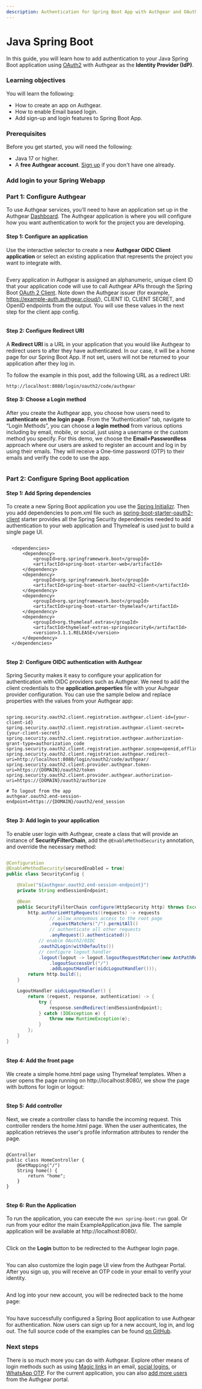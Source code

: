 ```yaml
---
description: Authentication for Spring Boot App with Authgear and OAuth2
---
```


# Java Spring Boot

In this guide, you will learn how to add authentication to your Java Spring Boot application using [OAuth2](https://tools.ietf.org/html/rfc6749) with Authgear as the **Identity Provider (IdP)**.

### Learning objectives

You will learn the following:

* How to create an app on Authgear.
* How to enable Email based login.
* Add sign-up and login features to Spring Boot App.

### **Prerequisites**

Before you get started, you will need the following:

* Java 17 or higher.
* A **free Authgear account**. [Sign up](https://oursky.typeform.com/to/S5lvI8rN) if you don't have one already.

### Add login to your Spring Webapp

### Part 1: Configure Authgear

To use Authgear services, you’ll need to have an application set up in the Authgear [Dashboard](http://portal.authgear.com/). The Authgear application is where you will configure how you want authentication to work for the project you are developing.

#### Step 1: Configure an application

Use the interactive selector to create a new **Authgear OIDC Client application** or select an existing application that represents the project you want to integrate with.

<figure><img src="https://uploads-ssl.webflow.com/60658b47b03f0c77e8c14884/64ae4853e73acf7a9284f8a8_Untitled%20(2)%20(1).png" alt=""><figcaption></figcaption></figure>

Every application in Authgear is assigned an alphanumeric, unique client ID that your application code will use to call Authgear APIs through the Spring Boot [OAuth 2 Client](https://docs.spring.io/spring-security/reference/reactive/oauth2/client/index.html). Note down the Authgear issuer (for example, https://example-auth.authgear.cloud/), CLIENT ID, CLIENT SECRET, and OpenID endpoints from the output. You will use these values in the next step for the client app config.

<figure><img src="https://uploads-ssl.webflow.com/60658b47b03f0c77e8c14884/64ae485914ea3016deaaad18_Untitled%20(3)%20(1).png" alt=""><figcaption></figcaption></figure>

#### Step 2: Configure **Redirect URI**

A **Redirect URI** is a URL in your application that you would like Authgear to redirect users to after they have authenticated. In our case, it will be a home page for our Spring Boot App. If not set, users will not be returned to your application after they log in.

To follow the example in this post, add the following URL as a redirect URI:

```
http://localhost:8080/login/oauth2/code/authgear
```

#### Step 3: Choose a Login method

After you create the Authgear app, you choose how users need to **authenticate on the login page**. From the “Authentication” tab, navigate to “Login Methods”, you can choose a **login method** from various options including by email, mobile, or social, just using a username or the custom method you specify. For this demo, we choose the **Email+Passwordless** approach where our users are asked to register an account and log in by using their emails. They will receive a One-time password (OTP) to their emails and verify the code to use the app.

<figure><img src="https://uploads-ssl.webflow.com/60658b47b03f0c77e8c14884/64ae48ba190172f7f9f9cc0e_Untitled%20(4)%20(1).png" alt=""><figcaption></figcaption></figure>

### Part 2: Configure Spring Boot application

#### Step 1: Add Spring dependencies

To create a new Spring Boot application you use the [Spring Initializr](https://start.spring.io/). Then you add dependencies to pom.xml file such as [spring-boot-starter-oauth2-client](https://mvnrepository.com/artifact/org.springframework.boot/spring-boot-starter-oauth2-client) starter provides all the Spring Security dependencies needed to add authentication to your web application and Thymeleaf is used just to build a single page UI.

```

  <dependencies>
      <dependency>
          <groupId>org.springframework.boot</groupId>
          <artifactId>spring-boot-starter-web</artifactId>
      </dependency>
      <dependency>
          <groupId>org.springframework.boot</groupId>
          <artifactId>spring-boot-starter-oauth2-client</artifactId>
      </dependency>
      <dependency>
          <groupId>org.springframework.boot</groupId>
          <artifactId>spring-boot-starter-thymeleaf</artifactId>
      </dependency>
      <dependency>
          <groupId>org.thymeleaf.extras</groupId>
          <artifactId>thymeleaf-extras-springsecurity6</artifactId>
          <version>3.1.1.RELEASE</version>
      </dependency>
  </dependencies>
  
```

#### Step 2: Configure OIDC authentication with Authgear

Spring Security makes it easy to configure your application for authentication with OIDC providers such as Authgear. We need to add the client credentials to the **application.properties** file with your Auhgear provider configuration. You can use the sample below and replace properties with the values from your Authgear app:

```properties

spring.security.oauth2.client.registration.authgear.client-id={your-client-id}
spring.security.oauth2.client.registration.authgear.client-secret={your-client-secret}
spring.security.oauth2.client.registration.authgear.authorization-grant-type=authorization_code
spring.security.oauth2.client.registration.authgear.scope=openid,offline_access
spring.security.oauth2.client.registration.authgear.redirect-uri=http://localhost:8080/login/oauth2/code/authgear/
spring.security.oauth2.client.provider.authgear.token-uri=https://{DOMAIN}/oauth2/token
spring.security.oauth2.client.provider.authgear.authorization-uri=https://{DOMAIN}/oauth2/authorize

# To logout from the app
authgear.oauth2.end-session-endpoint=https://{DOMAIN}/oauth2/end_session
  
```

#### Step 3: Add login to your application

To enable user login with Authgear, create a class that will provide an instance of **SecurityFilterChain**, add the `@EnableMethodSecurity` annotation, and override the necessary method:

```java

@Configuration
@EnableMethodSecurity(securedEnabled = true)
public class SecurityConfig {

    @Value("${authgear.oauth2.end-session-endpoint}")
    private String endSessionEndpoint;

    @Bean
    public SecurityFilterChain configure(HttpSecurity http) throws Exception {
        http.authorizeHttpRequests((requests) -> requests
                // allow anonymous access to the root page
                .requestMatchers("/").permitAll()
                // authenticate all other requests
                .anyRequest().authenticated())
            // enable OAuth2/OIDC
            .oauth2Login(withDefaults())
            // configure logout handler
            .logout(logout -> logout.logoutRequestMatcher(new AntPathRequestMatcher("/logout"))
                .logoutSuccessUrl("/")
                .addLogoutHandler(oidcLogoutHandler()));
        return http.build();
    }

    LogoutHandler oidcLogoutHandler() {
        return (request, response, authentication) -> {
            try {
                response.sendRedirect(endSessionEndpoint);
            } catch (IOException e) {
                throw new RuntimeException(e);
            }
        };
    }
}
  
```

#### Step 4: Add the front page

We create a simple home.html page using Thymeleaf templates. When a user opens the page running on http://localhost:8080/, we show the page with buttons for login or logout:

<figure><img src="https://uploads-ssl.webflow.com/60658b47b03f0c77e8c14884/64ae4b0a99ffe304fc9e50f4_Untitled%20(11).png" alt=""><figcaption></figcaption></figure>

#### Step 5: Add controller

Next, we create a controller class to handle the incoming request. This controller renders the home.html page. When the user authenticates, the application retrieves the user's profile information attributes to render the page.

```

@Controller
public class HomeController {
    @GetMapping("/")
    String home() {
        return "home";
    }
}
  
```

#### Step 6: Run the Application

To run the application, you can execute the `mvn spring-boot:run` goal. Or run from your editor the main ExampleApplication.java file. The sample application will be available at http://localhost:8080/.

<figure><img src="https://uploads-ssl.webflow.com/60658b47b03f0c77e8c14884/64ae61c4c93bc48ef731785f_Untitled%20(13).png" alt=""><figcaption></figcaption></figure>

Click on the **Login** button to be redirected to the Authgear login page.

<figure><img src="https://uploads-ssl.webflow.com/60658b47b03f0c77e8c14884/64ae61ca49cc298d411f03d6_Untitled%20(14).png" alt=""><figcaption></figcaption></figure>

You can also customize the login page UI view from the Authgear Portal. After you sign up, you will receive an OTP code in your email to verify your identity.

<figure><img src="https://uploads-ssl.webflow.com/60658b47b03f0c77e8c14884/64ae61e40046a0f0dbeff9d0_Untitled%20(15).png" alt=""><figcaption></figcaption></figure>

And log into your new account, you will be redirected back to the home page:

<figure><img src="https://uploads-ssl.webflow.com/60658b47b03f0c77e8c14884/64ae61eb29d7e0cb537f5f01_Untitled%20(16).png" alt=""><figcaption></figcaption></figure>

You have successfully configured a Spring Boot application to use Authgear for authentication. Now users can sign up for a new account, log in, and log out. The full source code of the examples can be found [on GitHub](https://github.com/Boburmirzo/authgear-spring-oauth2-example).

### Next steps

There is so much more you can do with Authgear. Explore other means of login methods such as using [Magic links](https://docs.authgear.com/strategies/email-login-link) in an email, [social logins](https://docs.authgear.com/strategies/how-to-setup-sso-integrations), or [WhatsApp OTP](https://docs.authgear.com/strategies/whatsapp-otp-login). For the current application, you can also [add more users](https://docs.authgear.com/strategies/user-identity-and-authenticator) from the Authgear portal.
